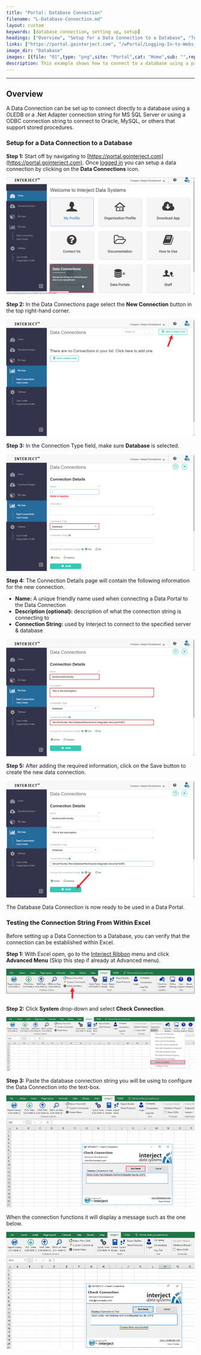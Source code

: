 ```yaml
---
title: "Portal: Database Connection"
filename: "L-Database-Connection.md"
layout: custom
keywords: [database connection, setting up, setup]
headings: ["Overview", "Setup for a Data Connection to a Database", "Testing the Connection String From Within Excel"]
links: ["https://portal.gointerject.com", "/wPortal/Logging-In-to-Website-Portal.html", "/wGetStarted/INTERJECT-Ribbon-Menu-Items.html"]
image_dir: "Database"
images: [{file: "01",type: "png",site: "Portal",cat: "Home",sub: "",report: "",ribbon: "",config: ""},{file: "02",type: "png",site: "Portal",cat: "Data Connections",sub: "",report: "",ribbon: "",config: ""},{file: "03",type: "png",site: "Portal",cat: "Data Connections",sub: "Details",report: "",ribbon: "",config: ""},{file: "04",type: "png",site: "Portal",cat: "Data Connections",sub: "Details",report: "",ribbon: "",config: ""},{file: "05",type: "png",site: "Portal",cat: "Data Connections",sub: "Details",report: "",ribbon: "",config: ""},{file: "06",type: "png",site: "Addin",cat: "Ribbon",sub: "",report: "",ribbon: "Simple",config: ""},{file: "07",type: "png",site: "Addin",cat: "Ribbon",sub: "System",report: "",ribbon: "Advanced",config: ""},{file: "08",type: "png",site: "Addin",cat: "Check Connection",sub: "",report: "",ribbon: "Advanced",config: ""},{file: "09",type: "png",site: "Addin",cat: "Check Connection",sub: "",report: "",ribbon: "Advanced",config: ""}]
description: This example shows how to connect to a database using a pre-existing data portal.
---
```

* * *

## Overview

A Data Connection can be set up to connect directly to a database using a OLEDB or a .Net Adapter connection string for MS SQL Server or using a ODBC connection string to connect to Oracle, MySQL, or others that support stored procedures.

### Setup for a Data Connection to a Database

**Step 1:** Start off by navigating to [https://portal.gointerject.com](https://portal.gointerject.com). Once [logged in](/wPortal/Logging-In-to-Website-Portal.html) you can setup a data connection by clicking on the **Data Connections** icon.

![](/images/Database/01.png)
<br>

**Step 2:** In the Data Connections page select the **New Connection** button in the top right-hand corner.

![](/images/Database/02.png)
<br>

**Step 3:** In the Connection Type field, make sure **Database** is selected.

![](/images/Database/03.png)
<br>

**Step 4:** The Connection Details page will contain the following information for the new connection.

 * **Name:** A unique friendly name used when connecting a Data Portal to the Data Connection
 * **Description (optional):** description of what the connection string is connecting to
 * **Connection String:** used by Interject to connect to the specified server & database

![](/images/Database/04.png)
<br>

**Step 5:** After adding the required information, click on the Save button to create the new data connection.

![](/images/Database/05.png)
<br>

The Database Data Connection is now ready to be used in a Data Portal.

### Testing the Connection String From Within Excel

Before setting up a Data Connection to a Database, you can verify that the connection can be established within Excel.

**Step 1:** With Excel open, go to the [Interject Ribbon](/wGetStarted/INTERJECT-Ribbon-Menu-Items.html) menu and click **Advanced Menu** (Skip this step if already at Advanced menu).

![](/images/Database/06.png)
<br>

**Step 2:** Click **System** drop-down and select **Check Connection**.

![](/images/Database/07.png)
<br>

**Step 3:** Paste the database connection string you will be using to configure the Data Connection into the text-box.

![](/images/Database/08.png)
<br>

When the connection functions it will display a message such as the one below.

![](/images/Database/09.png)
<br>
